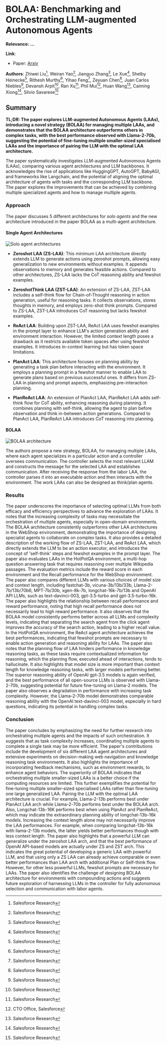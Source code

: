 <!--- Created using: ... --->
<!--- Based on: 100.0% of the Paper --->
<!--- Reviewed: False --->
# BOLAA: Benchmarking and Orchestrating LLM-augmented Autonomous Agents

**Relevance: ...**

**Link**:
- Paper: [Arxiv](http://arxiv.org/pdf/2308.05960v1)

**Authors**: Zhiwei Liu[^1], Weiran Yao[^1], Jianguo Zhang[^1], Le Xue[^1], Shelby Heinecke[^1], Rithesh Murthy[^1], Yihao Feng[^1], Zeyuan Chen[^1], Juan Carlos Niebles[^1], Devansh Arpit[^1], Ran Xu[^1], Phil Mui[^2], Huan Wang[^1], Caiming Xiong[^1], Silvio Savarese[^1]

[^1]: Salesforce Research
[^2]: CTO Office, Salesforce

## Summary

**TL;DR: The paper explores LLM-augmented Autonomous Agents (LAAs), introducing a novel strategy (BOLAA) for managing multiple LAAs, and demonstrates that the BOLAA architecture outperforms others in complex tasks, with the best performance observed with Llama-2-70b, suggesting the potential of fine-tuning multiple smaller-sized specialised LAAs and the importance of pairing the LLM with the optimal LAA architecture.**

The paper systematically investigates LLM-augmented Autonomous Agents (LAAs), comparing various agent architectures and LLM backbones. It acknowledges the rise of applications like HuggingGPT, AutoGPT, BabyAGI, and frameworks like Langchain, and the potential of aligning the optimal architecture of agents with tasks and the corresponding LLM backbone. The paper explores the improvements that can be achieved by combining multiple specialized agents and how to manage multiple agents. 

### Approach

The paper discusses 5 different architectures for _solo agents_ and the new architecture introduced in the paper BOLAA as a multi-agent architecture.

#### Single Agent Architectures

![Solo agent architectures](./images/bolaa-solo-archs.png)

- **Zeroshot LAA (ZS-LAA)**: This minimum LAA architecture directly extends LLM to generate actions using zeroshot prompts, allowing easy generalization to new environments without examples. It appends observations to memory and generates feasible actions. Compared to other architectures, ZS-LAA lacks the CoT reasoning ability and fewshot examples.

- **ZeroshotThink LAA (ZST-LAA)**: An extension of ZS-LAA, ZST-LAA includes a self-think flow for Chain-of-Thought reasoning in action generation, useful for reasoning tasks. It collects observations, stores thoughts in memory, and employs zero-shot think prompts. Compared to ZS-LAA, ZST-LAA introduces CoT reasoning but lacks fewshot examples.

- **ReAct LAA**: Building upon ZST-LAA, ReAct LAA uses fewshot examples in the prompt layer to enhance LLM's action generation ability and environment interaction. However, the limited context length poses a drawback as it restricts available token spaces after using fewshot examples. It introduces in-context learning but has token space limitations.

- **PlanAct LAA**: This architecture focuses on planning ability by generating a task plan before interacting with the environment. It employs a planning prompt in a fewshot manner to enable LAA to generate plans based on previous successful ones. It differs from ZS-LAA in planning and prompt aspects, emphasizing pre-interaction planning.

- **PlanReAct LAA**: An extension of PlanAct LAA, PlanReAct LAA adds self-think flow for CoT ability, enhancing reasoning during planning. It combines planning with self-think, allowing the agent to plan before observation and think in-between action generations. Compared to PlanAct LAA, PlanReAct LAA introduces CoT reasoning into planning.

#### BOLAA

![BOLAA architecture](./images/bolaa.png)

The authors propose a new strategy, BOLAA, for managing multiple LAAs, where each agent specializes in a particular action and a controller oversees communication. The controller selects the most relevant LLAM and constructs the message for the selected LAA and establishes communication. After receiving the response from the labor LAA, the controller parses it into an executable action and then interacts with the environment. The work LAAs can also be designed as think/plan agents.

### Results

The paper underscores the importance of selecting optimal LLMs from both efficacy and efficiency perspectives to advance the exploration of LAAs. It notes that the increasing complexity of tasks may necessitate the orchestration of multiple agents, especially in open-domain environments. The BOLAA architecture consistently outperforms other LAA architectures in the WebShop environment, demonstrating the importance of designing specialist agents to collaborate on complex tasks. It also provides a detailed description of the working flow of ZS-LAA, ZST-LAA, and ReAct LAA, which directly extends the LLM to be an action executor, and introduces the concept of 'self-think' steps and fewshot examples in the prompt layer. The paper also evaluates LAAs in the HotPotQA environment, a multi-hop question answering task that requires reasoning over multiple Wikipedia passages. The evaluation metrics include the reward score in each environment and the Recall performance for the WebShop environment. The paper also compares different LLMs with various choices of model size and context length, including fastchat-3b, vicuna-3b/13b/33b, Llama-2-7b/13b/70b6, MPT-7b/30b, xgen-8k-7b, longchat-16k-7b/13b and OpenAI API LLMs, such as text-davinci-003, gpt-3.5-turbo and gpt-3.5-turbo-16k. The paper also highlights the relationship between recall performance and reward performance, noting that high recall performance does not necessarily lead to high reward performance. It also observes that the BOLAA model consistently performs better across all LLMs and complexity levels, indicating that separating the search agent from the click agent improves the accuracy of the search action, leading to a higher recall value. In the HotPotQA environment, the ReAct agent architecture achieves the best performances, indicating that fewshot prompts are necessary to enable action generation and reasoning ability for LAAs. The paper also notes that the planning flow of LAA hinders performance in knowledge reasoning tasks, as these tasks require contextualized information for reasoning, which the planning flow, executed ahead of interactions, tends to hallucinate. It also highlights that model size is more important than context length for knowledge reasoning tasks, with larger models performing better. The superior reasoning ability of OpenAI gpt-3.5 models is again verified, and the best performance of all open-source LLMs is observed with Llama-2-70b, suggesting potential for future fine-tuning on Llama-2 models. The paper also observes a degradation in performance with increasing task complexity. However, the Llama-2-70b model demonstrates comparable reasoning ability with the OpenAI text-davinci-003 model, especially in hard questions, indicating its potential in handling complex tasks.

### Conclusion

The paper concludes by emphasizing the need for further research into orchestrating multiple agents and the impacts of such orchestration. It suggests that as task complexity increases, coordinating multiple agents to complete a single task may be more efficient. The paper's contributions include the development of six different LAA agent architectures and extensive experiments on decision-making web navigation and knowledge reasoning task environments. It also highlights the importance of incorporating feedback mechanisms, such as environment rewards, to enhance agent behaviors. The superiority of BOLAA indicates that orchestrating multiple smaller-sized LAAs is a better choice if the computing resources are limited. This further exemplifies the potential for fine-tuning multiple smaller-sized specialised LAAs rather than fine-tuning one large generalized LAA. Pairing the LLM with the optimal LAA architecture is crucial. For example, Llama-2-13b performs best under PlanAct LAA arch while Llama-2-70b performs best under the BOLAA arch. Also, Longchat-13b-16K performs best when using PlanAct and PlanReAct, which may indicate the extraordinary planning ability of longchat-13b-16k models. Increasing the context length alone may not necessarily improve the LAA performances. For example, when comparing longchat-13b-16k with llama-2-13b models, the latter yields better performances though with less context length. The paper also highlights that a powerful LLM can generalize under the zeroshot LAA arch, and that the best performance of OpenAI API-based models are actually under ZS and ZST arch. This indicates the great potential of developing a generic LAA with powerful LLM, and that using only a ZS LAA can already achieve comparable or even better performances than LAA arch with additional Plan or Self-think flow. However, for other less powerful LLMs, fewshot prompts are necessary for LAAs. The paper also identifies the challenge of designing BOLAA architecture for environments with compounding actions and suggests future exploration of harnessing LLMs in the controller for fully autonomous selection and communication with labor agents.
